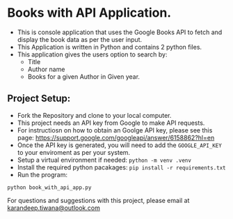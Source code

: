 # Books with API Application.
- This is console application that uses the Google Books API to fetch and display the book data as per the user input.
- This Application is written in Python and contains 2 python files.
- This application gives the users option to search by:
  - Title
  - Author name
  - Books for a given Author in Given year.
 
         
## Project Setup:
- Fork the Repository and clone to your local computer.
- This project needs an API key from Google to make API requests.
- For instructiosn on how to obtain an Goolge API key, please see this page: https://support.google.com/googleapi/answer/6158862?hl=en
- Once the API key is generated, you will need to add the `GOOGLE_API_KEY` to your enviroment as per your system.
- Setup a virtual environment if needed: `python -m venv .venv`
- Install the required python pacakages: `pip install -r requirements.txt`
- Run the program:
```
python book_with_api_app.py
```


For questions and suggestions with this project, please email at karandeep.tiwana@outlook.com

